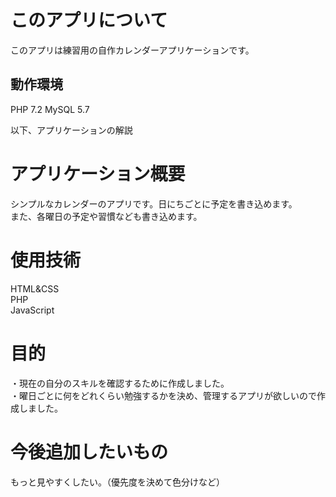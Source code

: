 # このアプリについて
このアプリは練習用の自作カレンダーアプリケーションです。

## 動作環境

PHP 7.2
MySQL 5.7

以下、アプリケーションの解説
# アプリケーション概要
シンプルなカレンダーのアプリです。日にちごとに予定を書き込めます。  
また、各曜日の予定や習慣なども書き込めます。

# 使用技術
HTML&CSS  
PHP  
JavaScript

# 目的
・現在の自分のスキルを確認するために作成しました。  
・曜日ごとに何をどれくらい勉強するかを決め、管理するアプリが欲しいので作成しました。

# 今後追加したいもの
もっと見やすくしたい。（優先度を決めて色分けなど）